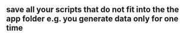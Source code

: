 ## save all your scripts that do not fit into the the app folder e.g. you generate data only for one time